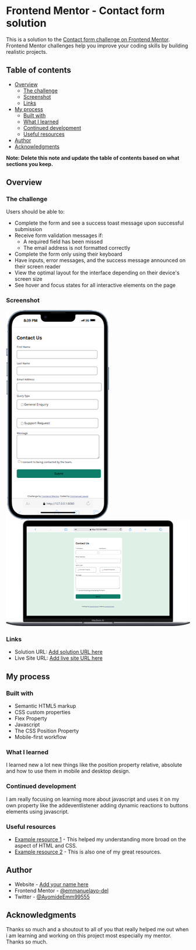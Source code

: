 # Frontend Mentor - Contact form solution

This is a solution to the [Contact form challenge on Frontend Mentor](https://www.frontendmentor.io/challenges/contact-form--G-hYlqKJj). Frontend Mentor challenges help you improve your coding skills by building realistic projects. 

## Table of contents

- [Overview](#overview)
  - [The challenge](#the-challenge)
  - [Screenshot](#screenshot)
  - [Links](#links)
- [My process](#my-process)
  - [Built with](#built-with)
  - [What I learned](#what-i-learned)
  - [Continued development](#continued-development)
  - [Useful resources](#useful-resources)
- [Author](#author)
- [Acknowledgments](#acknowledgments)

**Note: Delete this note and update the table of contents based on what sections you keep.**

## Overview

### The challenge

Users should be able to:

- Complete the form and see a success toast message upon successful submission
- Receive form validation messages if:
  - A required field has been missed
  - The email address is not formatted correctly
- Complete the form only using their keyboard
- Have inputs, error messages, and the success message announced on their screen reader
- View the optimal layout for the interface depending on their device's screen size
- See hover and focus states for all interactive elements on the page

### Screenshot
![Mobile Image:](./screenshots/iPhone-13-PRO-127.0.0.1%20(1).png)
![Desktop Image:](./screenshots/Macbook-Air-127.0.0.1%20(1).png)

### Links

- Solution URL: [Add solution URL here](https://www.w3schools.com/)
- Live Site URL: [Add live site URL here](https://contact-form-five-teal.vercel.app/)

## My process

### Built with

- Semantic HTML5 markup
- CSS custom properties
- Flex Property
- Javascript
- The CSS Position Property
- Mobile-first workflow

### What I learned

I learned new a lot new things like the position property relative, absolute and how to use them in mobile and desktop design.

### Continued development

I am really focusing on learning more about javascript and uses it on my own property like the addeventlistener adding dynamic reactions to buttons elements using javascript.

### Useful resources

- [Example resource 1](https://www.w3schools.com/) - This helped my understanding more broad on the aspect of HTML and CSS.
- [Example resource 2](https://www.tutorialspoint.com/) - This is also one of my great resources.

## Author

- Website - [Add your name here](https://www.your-site.com)
- Frontend Mentor - [@emmanuelayo-del](https://www.frontendmentor.io/profile/emmanuelayo-del)
- Twitter - [@AyomideEmm99555](https://x.com/AyomideEmm99555)

## Acknowledgments

Thanks so much and a shoutout to all of you that really helped me out when i am learning and working on this project most especially my mentor. Thanks so much.

